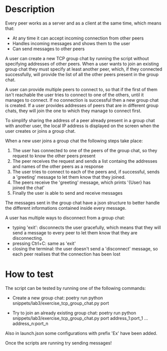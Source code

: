 # Description

Every peer works as a server and as a client at the same time, which means that:
- At any time it can accept incoming connection from other peers
- Handles incoming messages and shows them to the user
- Can send messages to other peers

A user can create a new TCP group chat by running the script without specifying addresses of other peers.
When a user wants to join an existing group chat they must specify at least another peer, which, if they connected successfully, will provide the list of all the other peers present in the group chat.

A user can provide multiple peers to connect to, so that if the first of them isn't reachable the user tries to connect to one of the others, until it manages to connect. If no connection is successful then a new group chat is created.
If a user provides addresses of peers that are in different group chats, they will join the one to which they manage to connect first.  

To simplify sharing the address of a peer already present in a group chat with another user, the local IP address is displayed on the screen when the user creates or joins a group chat.

When a new user joins a group chat the following steps take place:
1) The user has connected to one of the peers of the group chat, so they request to know the other peers present
2) The peer receives the request and sends a list containg the addresses and names of the other peers as a response
3) The user tries to connect to each of the peers and, if successful, sends a 'greeting' message to let them know that they joined.
4) The peers receive the 'greeting' message, which prints '{User} has joined the chat'
5) Finally the user is able to send and receive messages

The messages sent in the group chat have a json structure to better handle the different informations contained inside every message.

A user has multiple ways to disconnect from a group chat:
- typing 'exit': disconnects the user gracefully, which means that they will send a message to every peer to let them know that they are disconnecting.
- pressing Ctrl+C: same as 'exit'
- closing the terminal: the user doesn't send a 'disconnect' message, so each peer realises that the connection has been lost

# How to test

The script can be tested by running one of the following commands:

- Create a new group chat:
poetry run python snippets/lab3/exercise_tcp_group_chat.py port

- Try to join an already existing group chat:
poetry run python snippets/lab3/exercise_tcp_group_chat.py port address_1:port_1 ... address_n:port_n

Also in launch.json some configurations with prefix 'Ex' have been added.

Once the scripts are running try sending messages!
